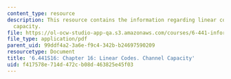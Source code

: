 ```yaml
---
content_type: resource
description: This resource contains the information regarding linear codes. Channel
  capacity.
file: https://ol-ocw-studio-app-qa.s3.amazonaws.com/courses/6-441-information-theory-spring-2016/f417578e714d472cb08d463825e45f03_MIT6_441S16_chapter_16.pdf
file_type: application/pdf
parent_uid: 99ddf4a2-3a6e-f9c4-342b-b24697590209
resourcetype: Document
title: '6.441S16: Chapter 16: Linear Codes. Channel Capacity'
uid: f417578e-714d-472c-b08d-463825e45f03
---
```

